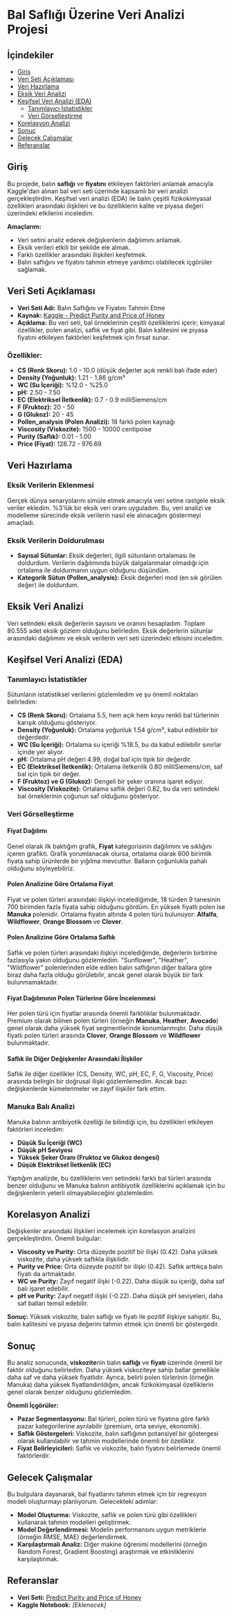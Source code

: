 # Bal Saflığı Üzerine Veri Analizi Projesi

## İçindekiler

- [Giriş](#giriş)
- [Veri Seti Açıklaması](#veri-seti-açıklaması)
- [Veri Hazırlama](#veri-hazırlama)
- [Eksik Veri Analizi](#eksik-veri-analizi)
- [Keşifsel Veri Analizi (EDA)](#keşifsel-veri-analizi-eda)
  - [Tanımlayıcı İstatistikler](#tanımlayıcı-istatistikler)
  - [Veri Görselleştirme](#veri-görselleştirme)
- [Korelasyon Analizi](#korelasyon-analizi)
- [Sonuç](#sonuç)
- [Gelecek Çalışmalar](#gelecek-çalışmalar)
- [Referanslar](#referanslar)

## Giriş

Bu projede, balın **saflığı** ve **fiyatını** etkileyen faktörleri anlamak amacıyla Kaggle'dan alınan bal veri seti üzerinde kapsamlı bir veri analizi gerçekleştirdim. Keşifsel veri analizi (EDA) ile balın çeşitli fizikokimyasal özellikleri arasındaki ilişkileri ve bu özelliklerin kalite ve piyasa değeri üzerindeki etkilerini inceledim.

**Amaçlarım:**

- Veri setini analiz ederek değişkenlerin dağılımını anlamak.
- Eksik verileri etkili bir şekilde ele almak.
- Farklı özellikler arasındaki ilişkileri keşfetmek.
- Balın saflığını ve fiyatını tahmin etmeye yardımcı olabilecek içgörüler sağlamak.

## Veri Seti Açıklaması

- **Veri Seti Adı:** Balın Saflığını ve Fiyatını Tahmin Etme
- **Kaynak:** [Kaggle - Predict Purity and Price of Honey](https://www.kaggle.com/datasets/stealthtechnologies/predict-purity-and-price-of-honey)
- **Açıklama:** Bu veri seti, bal örneklerinin çeşitli özelliklerini içerir; kimyasal özellikler, polen analizi, saflık ve fiyat gibi. Balın kalitesini ve piyasa fiyatını etkileyen faktörleri keşfetmek için fırsat sunar.

### Özellikler:

- **CS (Renk Skoru):** 1.0 - 10.0 (düşük değerler açık renkli balı ifade eder)
- **Density (Yoğunluk):** 1.21 - 1.86 g/cm³
- **WC (Su İçeriği):** %12.0 - %25.0
- **pH:** 2.50 - 7.50
- **EC (Elektriksel İletkenlik):** 0.7 - 0.9 milliSiemens/cm
- **F (Fruktoz):** 20 - 50
- **G (Glukoz):** 20 - 45
- **Pollen_analysis (Polen Analizi):** 18 farklı polen kaynağı
- **Viscosity (Viskozite):** 1500 - 10000 centipoise
- **Purity (Saflık):** 0.01 - 1.00
- **Price (Fiyat):** 128.72 - 976.69

## Veri Hazırlama

### Eksik Verilerin Eklenmesi

Gerçek dünya senaryolarını simüle etmek amacıyla veri setine rastgele eksik veriler ekledim. %3'lük bir eksik veri oranı uyguladım. Bu, veri analizi ve modelleme sürecinde eksik verilerin nasıl ele alınacağını göstermeyi amaçladı.

### Eksik Verilerin Doldurulması

- **Sayısal Sütunlar:** Eksik değerleri, ilgili sütunların ortalaması ile doldurdum. Verilerin dağılımında büyük dalgalanmalar olmadığı için ortalama ile doldurmanın uygun olduğunu düşündüm.
- **Kategorik Sütun (Pollen_analysis):** Eksik değerleri mod (en sık görülen değer) ile doldurdum.

## Eksik Veri Analizi

Veri setindeki eksik değerlerin sayısını ve oranını hesapladım. Toplam 80.555 adet eksik gözlem olduğunu belirledim. Eksik değerlerin sütunlar arasındaki dağılımını ve eksik verilerin veri seti üzerindeki etkisini inceledim.

## Keşifsel Veri Analizi (EDA)

### Tanımlayıcı İstatistikler

Sütunların istatistiksel verilerini gözlemledim ve şu önemli noktaları belirledim:

- **CS (Renk Skoru):** Ortalama 5.5, hem açık hem koyu renkli bal türlerinin karışık olduğunu gösteriyor.
- **Density (Yoğunluk):** Ortalama yoğunluk 1.54 g/cm³, kabul edilebilir bir değerdedir.
- **WC (Su İçeriği):** Ortalama su içeriği %18.5, bu da kabul edilebilir sınırlar içinde yer alıyor.
- **pH:** Ortalama pH değeri 4.99, doğal bal için tipik bir değerdir.
- **EC (Elektriksel İletkenlik):** Ortalama iletkenlik 0.80 milliSiemens/cm, saf bal için tipik bir değer.
- **F (Fruktoz) ve G (Glukoz):** Dengeli bir şeker oranına işaret ediyor.
- **Viscosity (Viskozite):** Ortalama saflık değeri 0.82, bu da veri setindeki bal örneklerinin çoğunun saf olduğunu gösteriyor.

### Veri Görselleştirme

#### Fiyat Dağılımı

Genel olarak ilk baktığım grafik, **Fiyat** kategorisinin dağılımını ve sıklığını içeren grafikti. Grafik yorumlanacak olursa, ortalama olarak 600 birimlik fiyata sahip ürünlerde bir yığılma mevcuttur. Balların çoğunlukla pahalı olduğunu söyleyebiliriz.

#### Polen Analizine Göre Ortalama Fiyat

Fiyat ve polen türleri arasındaki ilişkiyi incelediğimde, 18 türden 9 tanesinin 700 birimden fazla fiyata sahip olduğunu gördüm. En yüksek fiyatlı polen ise **Manuka** polenidir. Ortalama fiyatın altında 4 polen türü bulunuyor: **Alfalfa**, **Wildflower**, **Orange Blossom** ve **Clover**.

#### Polen Analizine Göre Ortalama Saflık

Saflık ve polen türleri arasındaki ilişkiyi incelediğimde, değerlerin birbirine fazlasıyla yakın olduğunu gözlemledim. "Sunflower", "Heather", "Wildflower" polenlerinden elde edilen balın saflığının diğer ballara göre biraz daha fazla olduğu görülebilir, ancak genel olarak büyük bir fark bulunmamaktadır.

#### Fiyat Dağılımının Polen Türlerine Göre İncelenmesi

Her polen türü için fiyatlar arasında önemli farklılıklar bulunmaktadır. Premium olarak bilinen polen türleri (örneğin **Manuka**, **Heather**, **Avocado**) genel olarak daha yüksek fiyat segmentlerinde konumlanmıştır. Daha düşük fiyatlı polen türleri arasında **Clover**, **Orange Blossom** ve **Wildflower** bulunmaktadır.

#### Saflık ile Diğer Değişkenler Arasındaki İlişkiler

Saflık ile diğer özellikler (CS, Density, WC, pH, EC, F, G, Viscosity, Price) arasında belirgin bir doğrusal ilişki gözlemlemedim. Ancak bazı değişkenlerde kümelenmeler ve zayıf ilişkiler fark ettim.

### Manuka Balı Analizi

Manuka balının antibiyotik özelliği ile bilindiği için, bu özellikleri etkileyen faktörleri inceledim:

- **Düşük Su İçeriği (WC)**
- **Düşük pH Seviyesi**
- **Yüksek Şeker Oranı (Fruktoz ve Glukoz dengesi)**
- **Düşük Elektriksel İletkenlik (EC)**

Yaptığım analizde, bu özelliklerin veri setindeki farklı bal türleri arasında benzer olduğunu ve Manuka balının antibiyotik özelliklerini açıklamak için bu değişkenlerin yeterli olmayabileceğini gözlemledim.

## Korelasyon Analizi

Değişkenler arasındaki ilişkileri incelemek için korelasyon analizini gerçekleştirdim. Önemli bulgular:

- **Viscosity ve Purity:** Orta düzeyde pozitif bir ilişki (0.42). Daha yüksek viskozite, daha yüksek saflıkla ilişkilidir.
- **Purity ve Price:** Orta düzeyde pozitif bir ilişki (0.42). Saflık arttıkça balın fiyatı da artmaktadır.
- **WC ve Purity:** Zayıf negatif ilişki (-0.22). Daha düşük su içeriği, daha saf balı işaret edebilir.
- **pH ve Purity:** Zayıf negatif ilişki (-0.22). Daha düşük pH seviyeleri, daha saf balları temsil edebilir.

**Sonuç:** Yüksek viskozite, balın saflığı ve fiyatı ile pozitif ilişkiye sahiptir. Bu, balın kalitesini ve piyasa değerini tahmin etmek için önemli bir göstergedir.

## Sonuç

Bu analiz sonucunda, **viskozite**nin balın **saflığı** ve **fiyatı** üzerinde önemli bir faktör olduğunu belirledim. Daha yüksek viskoziteye sahip ballar genellikle daha saf ve daha yüksek fiyatlıdır. Ayrıca, belirli polen türlerinin (örneğin Manuka) daha yüksek fiyatlandırıldığını, ancak fizikokimyasal özelliklerin genel olarak benzer olduğunu gözlemledim.

**Önemli İçgörüler:**

- **Pazar Segmentasyonu:** Bal türleri, polen türü ve fiyatına göre farklı pazar kategorilerine ayrılabilir (premium, orta seviye, ekonomik).
- **Saflık Göstergeleri:** Viskozite, balın saflığının potansiyel bir göstergesi olarak kullanılabilir ve tahmin modellerinde önemli bir özelliktir.
- **Fiyat Belirleyicileri:** Saflık ve viskozite, balın fiyatını belirlemede önemli faktörlerdir.

## Gelecek Çalışmalar

Bu bulgulara dayanarak, bal fiyatlarını tahmin etmek için bir regresyon modeli oluşturmayı planlıyorum. Gelecekteki adımlar:

- **Model Oluşturma:** Viskozite, saflık ve polen türü gibi özellikleri kullanarak tahmin modelleri geliştirmek.
- **Model Değerlendirmesi:** Modelin performansını uygun metriklerle (örneğin RMSE, MAE) değerlendirmek.
- **Karşılaştırmalı Analiz:** Diğer makine öğrenimi modellerini (örneğin Random Forest, Gradient Boosting) araştırmak ve etkinliklerini karşılaştırmak.

## Referanslar

- **Veri Seti:** [Predict Purity and Price of Honey](https://www.kaggle.com/datasets/stealthtechnologies/predict-purity-and-price-of-honey)
- **Kaggle Notebook:** *[Eklenecek]*

